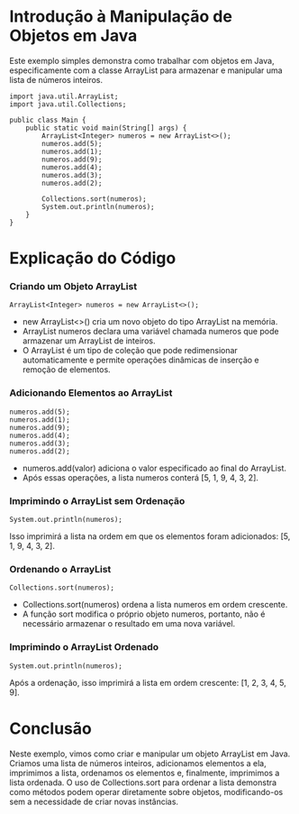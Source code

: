 # Introdução à Manipulação de Objetos em Java

Este exemplo simples demonstra como trabalhar com objetos em Java, especificamente com a classe ArrayList para armazenar e manipular uma lista de números inteiros.

```
import java.util.ArrayList;
import java.util.Collections;

public class Main {
    public static void main(String[] args) {
        ArrayList<Integer> numeros = new ArrayList<>();
        numeros.add(5);
        numeros.add(1);
        numeros.add(9);
        numeros.add(4);
        numeros.add(3);
        numeros.add(2);

        Collections.sort(numeros);
        System.out.println(numeros);
    }
}
```

# Explicação do Código

### Criando um Objeto ArrayList

```
ArrayList<Integer> numeros = new ArrayList<>();
```

- new ArrayList<>() cria um novo objeto do tipo ArrayList na memória.
- ArrayList<Integer> numeros declara uma variável chamada numeros que pode armazenar um ArrayList de inteiros.
- O ArrayList é um tipo de coleção que pode redimensionar automaticamente e permite operações dinâmicas de inserção e remoção de elementos.

### Adicionando Elementos ao ArrayList

```
numeros.add(5);
numeros.add(1);
numeros.add(9);
numeros.add(4);
numeros.add(3);
numeros.add(2);
```

- numeros.add(valor) adiciona o valor especificado ao final do ArrayList.
- Após essas operações, a lista numeros conterá [5, 1, 9, 4, 3, 2].

### Imprimindo o ArrayList sem Ordenação

```
System.out.println(numeros);
```

Isso imprimirá a lista na ordem em que os elementos foram adicionados: [5, 1, 9, 4, 3, 2].

### Ordenando o ArrayList

```
Collections.sort(numeros);
```

- Collections.sort(numeros) ordena a lista numeros em ordem crescente.
- A função sort modifica o próprio objeto numeros, portanto, não é necessário armazenar o resultado em uma nova variável.

### Imprimindo o ArrayList Ordenado

```
System.out.println(numeros);
```

Após a ordenação, isso imprimirá a lista em ordem crescente: [1, 2, 3, 4, 5, 9].

# Conclusão

Neste exemplo, vimos como criar e manipular um objeto ArrayList em Java. Criamos uma lista de números inteiros, adicionamos elementos a ela, imprimimos a lista, ordenamos os elementos e, finalmente, imprimimos a lista ordenada. O uso de Collections.sort para ordenar a lista demonstra como métodos podem operar diretamente sobre objetos, modificando-os sem a necessidade de criar novas instâncias.
